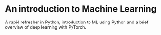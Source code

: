 # An introduction to Machine Learning
A rapid refresher in Python, introduction to ML using Python and a brief overview of deep learning with PyTorch.
